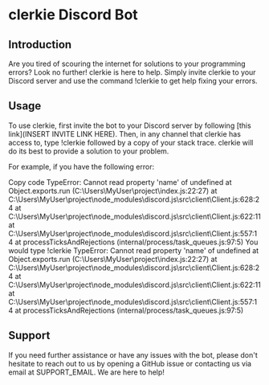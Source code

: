 # clerkie Discord Bot
## Introduction
Are you tired of scouring the internet for solutions to your programming errors? Look no further! clerkie is here to help. Simply invite clerkie to your Discord server and use the command !clerkie <StackTrace> to get help fixing your errors.

## Usage
To use clerkie, first invite the bot to your Discord server by following [this link](INSERT INVITE LINK HERE). Then, in any channel that clerkie has access to, type !clerkie followed by a copy of your stack trace. clerkie will do its best to provide a solution to your problem.

For example, if you have the following error:

Copy code
TypeError: Cannot read property 'name' of undefined
    at Object.exports.run (C:\Users\MyUser\project\index.js:22:27)
    at C:\Users\MyUser\project\node_modules\discord.js\src\client\Client.js:628:24
    at C:\Users\MyUser\project\node_modules\discord.js\src\client\Client.js:622:11
    at C:\Users\MyUser\project\node_modules\discord.js\src\client\Client.js:557:14
    at processTicksAndRejections (internal/process/task_queues.js:97:5)
You would type !clerkie TypeError: Cannot read property 'name' of undefined at Object.exports.run (C:\Users\MyUser\project\index.js:22:27) at C:\Users\MyUser\project\node_modules\discord.js\src\client\Client.js:628:24 at C:\Users\MyUser\project\node_modules\discord.js\src\client\Client.js:622:11 at C:\Users\MyUser\project\node_modules\discord.js\src\client\Client.js:557:14 at processTicksAndRejections (internal/process/task_queues.js:97:5)

## Support
If you need further assistance or have any issues with the bot, please don't hesitate to reach out to us by opening a GitHub issue or contacting us via email at SUPPORT_EMAIL. We are here to help!

